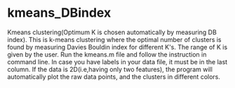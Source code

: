 # kmeans_DBindex
Kmeans clustering(Optimum K is chosen automatically by measuring DB index).
This is k-means clustering where the optimal number of clusters is found by measuring Davies Bouldin index for different K's. 
The range of K is given by the user. 
Run the kmeans.m file and follow the instruction in command line. 
In case you have labels in your data file, it must be in the last column.
If the data is 2D(i.e,having only two features), the program will automatically plot the raw data points, and the clusters in different colors.
